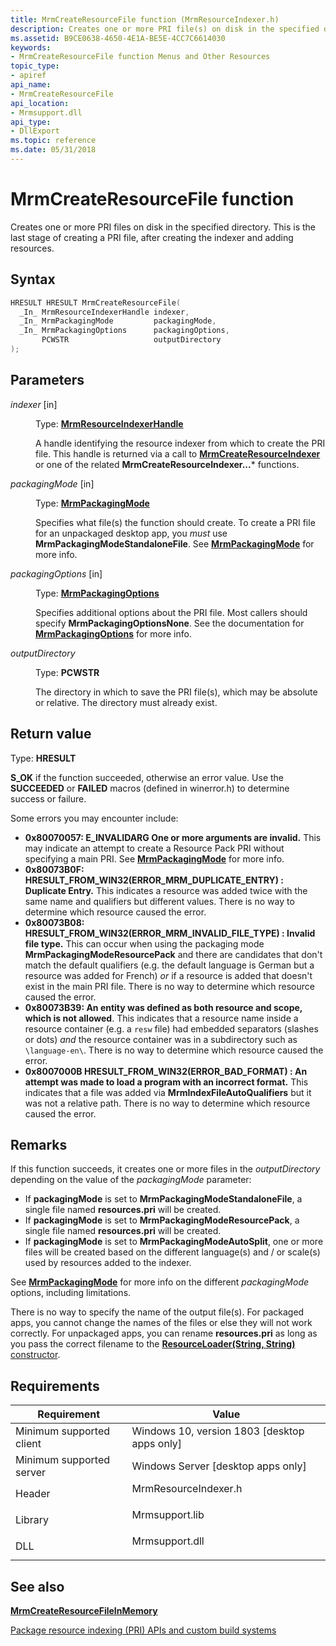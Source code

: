 ```yaml
---
title: MrmCreateResourceFile function (MrmResourceIndexer.h)
description: Creates one or more PRI file(s) on disk in the specified directory.
ms.assetid: B9CE0638-4650-4E1A-BE5E-4CC7C6614030
keywords:
- MrmCreateResourceFile function Menus and Other Resources
topic_type:
- apiref
api_name:
- MrmCreateResourceFile
api_location:
- Mrmsupport.dll
api_type:
- DllExport
ms.topic: reference
ms.date: 05/31/2018
---
```


# MrmCreateResourceFile function

Creates one or more PRI files on disk in the specified directory. This is the last stage of creating a PRI file, after 
creating the indexer and adding resources.

## Syntax


```C++
HRESULT HRESULT MrmCreateResourceFile(
  _In_ MrmResourceIndexerHandle indexer,
  _In_ MrmPackagingMode         packagingMode,
  _In_ MrmPackagingOptions      packagingOptions,
       PCWSTR                   outputDirectory
);
```


## Parameters

<dl> <dt>

*indexer* \[in\]
</dt> <dd>

Type: **[**MrmResourceIndexerHandle**](mrmresourceindexerhandle.md)**

A handle identifying the resource indexer from which to create the PRI file. This handle is returned via a call to 
[**MrmCreateResourceIndexer**](mrmcreateresourceindexer.md) or one of the related **MrmCreateResourceIndexer...*** functions.

</dd> <dt>

*packagingMode* \[in\]
</dt> <dd>

Type: **[**MrmPackagingMode**](mrmpackagingmode.md)**

Specifies what file(s) the function should create. To create a PRI file for an unpackaged desktop app, you *must* use
**MrmPackagingModeStandaloneFile**. See [**MrmPackagingMode**](mrmpackagingmode.md) for more info.

</dd> <dt>

*packagingOptions* \[in\]
</dt> <dd>

Type: **[**MrmPackagingOptions**](mrmpackagingoptions.md)**

Specifies additional options about the PRI file. Most callers should specify **MrmPackagingOptionsNone**. See the documentation for
[**MrmPackagingOptions**](mrmpackagingoptions.md) for more info.

</dd> <dt>

*outputDirectory* 
</dt> <dd>

Type: **PCWSTR**

The directory in which to save the PRI file(s), which may be absolute or relative. The directory must already exist.

</dd> </dl>

## Return value

Type: **HRESULT**

**S\_OK** if the function succeeded, otherwise an error value. Use the **SUCCEEDED** or **FAILED** macros (defined in winerror.h)
to determine success or failure.

Some errors you may encounter include:

* **0x80070057: E_INVALIDARG One or more arguments are invalid.** This may indicate an attempt to create a Resource Pack PRI without
specifying a main PRI. See [**MrmPackagingMode**](mrmpackagingmode.md) for more info.
* **0x80073B0F: HRESULT_FROM_WIN32(ERROR_MRM_DUPLICATE_ENTRY) : Duplicate Entry.** This indicates a resource was added twice with the
same name and qualifiers but different values. There is no way to determine which resource caused the error.
* **0x80073B08: HRESULT_FROM_WIN32(ERROR_MRM_INVALID_FILE_TYPE) : Invalid file type.** This can occur when using the packaging mode
**MrmPackagingModeResourcePack** and there are candidates that don't match the default qualifiers (e.g. the default language
is German but a resource was added for French) *or* if a resource is added that doesn't exist in the main PRI file. There is no way to
determine which resource caused the error.
* **0x80073B39: An entity was defined as both resource and scope, which is not allowed**. This indicates that a resource name inside a
resource container (e.g. a `resw` file) had embedded separators (slashes or dots) *and* the resource container was in a subdirectory such 
as `\language-en\`. There is no way to determine which resource caused the error.
* **0x8007000B HRESULT_FROM_WIN32(ERROR_BAD_FORMAT) : An attempt was made to load a program with an incorrect format.** This
indicates that a file was added via **MrmIndexFileAutoQualifiers** but it was not a relative path. There is no way to determine 
which resource caused the error.

## Remarks

If this function succeeds, it creates one or more files in the *outputDirectory* depending on the value of the *packagingMode* parameter:

* If **packagingMode** is set to **MrmPackagingModeStandaloneFile**, a single file named **resources.pri** will be created.
* If **packagingMode** is set to **MrmPackagingModeResourcePack**, a single file named **resources.pri** will be created.
* If **packagingMode** is set to **MrmPackagingModeAutoSplit**, one or more files will be created based on the different language(s) and 
/ or scale(s) used by resources added to the indexer.

See [**MrmPackagingMode**](mrmpackagingmode.md) for more info on the different *packagingMode* options, including limitations.

There is no way to specify the name of the output file(s). For packaged apps, you cannot change the names of the files or else
they will not work correctly. For unpackaged apps, you can rename **resources.pri** as long as you pass the correct filename
to the [**ResourceLoader(String, String)** constructor](/windows/windows-app-sdk/api/winrt/microsoft.windows.applicationmodel.resources.resourceloader.-ctor#microsoft-windows-applicationmodel-resources-resourceloader-ctor(system-string-system-string)).


## Requirements



| Requirement | Value |
|-------------------------------------|-------------------------------------------------------------------------------------------------|
| Minimum supported client<br/> | Windows 10, version 1803 \[desktop apps only\]<br/>                                       |
| Minimum supported server<br/> | Windows Server \[desktop apps only\]<br/>                                                 |
| Header<br/>                   | <dl> <dt>MrmResourceIndexer.h</dt> </dl> |
| Library<br/>                  | <dl> <dt>Mrmsupport.lib</dt> </dl>       |
| DLL<br/>                      | <dl> <dt>Mrmsupport.dll</dt> </dl>       |



## See also

<dl><dt>

[**MrmCreateResourceFileInMemory**](mrmcreateresourcefileinmemory.md)
</dt></dl>

<dl> <dt>

[Package resource indexing (PRI) APIs and custom build systems](/windows/uwp/app-resources/pri-apis-custom-build-systems)
</dt> </dl>

 

